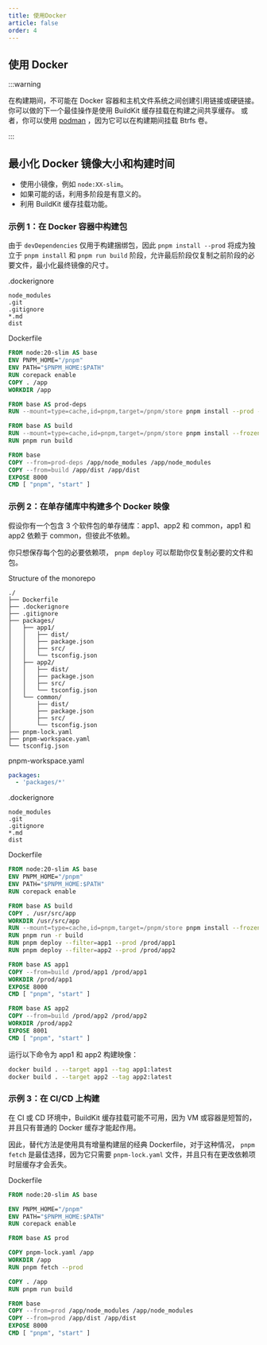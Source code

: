 ```yaml
---
title: 使用Docker
article: false
order: 4
---
```


## 使用 Docker

:::warning

在构建期间，不可能在 Docker 容器和主机文件系统之间创建引用链接或硬链接。 你可以做的下一个最佳操作是使用 BuildKit 缓存挂载在构建之间共享缓存。 或者，你可以使用 [podman](https://pnpm.io/zh/podman) ，因为它可以在构建期间挂载 Btrfs 卷。

:::

## 最小化 Docker 镜像大小和构建时间

- 使用小镜像，例如 `node:XX-slim`。
- 如果可能的话，利用多阶段是有意义的。
- 利用 BuildKit 缓存挂载功能。

### 示例 1：在 Docker 容器中构建包

由于 `devDependencies` 仅用于构建捆绑包，因此 `pnpm install --prod` 将成为独立于 `pnpm install` 和 `pnpm run build` 阶段，允许最后阶段仅复制之前阶段的必要文件，最小化最终镜像的尺寸。

.dockerignore

```text
node_modules
.git
.gitignore
*.md
dist
```

Dockerfile

```dockerfile
FROM node:20-slim AS base
ENV PNPM_HOME="/pnpm"
ENV PATH="$PNPM_HOME:$PATH"
RUN corepack enable
COPY . /app
WORKDIR /app

FROM base AS prod-deps
RUN --mount=type=cache,id=pnpm,target=/pnpm/store pnpm install --prod --frozen-lockfile

FROM base AS build
RUN --mount=type=cache,id=pnpm,target=/pnpm/store pnpm install --frozen-lockfile
RUN pnpm run build

FROM base
COPY --from=prod-deps /app/node_modules /app/node_modules
COPY --from=build /app/dist /app/dist
EXPOSE 8000
CMD [ "pnpm", "start" ]
```

### 示例 2：在单存储库中构建多个 Docker 映像

假设你有一个包含 3 个软件包的单存储库：app1、app2 和 common，app1 和 app2 依赖于 common，但彼此不依赖。

你只想保存每个包的必要依赖项， `pnpm deploy` 可以帮助你仅复制必要的文件和包。

Structure of the monorepo

```text
./
├── Dockerfile
├── .dockerignore
├── .gitignore
├── packages/
│   ├── app1/
│   │   ├── dist/
│   │   ├── package.json
│   │   ├── src/
│   │   └── tsconfig.json
│   ├── app2/
│   │   ├── dist/
│   │   ├── package.json
│   │   ├── src/
│   │   └── tsconfig.json
│   └── common/
│       ├── dist/
│       ├── package.json
│       ├── src/
│       └── tsconfig.json
├── pnpm-lock.yaml
├── pnpm-workspace.yaml
└── tsconfig.json
```

pnpm-workspace.yaml

```yaml
packages:
  - 'packages/*'
```

.dockerignore

```text
node_modules
.git
.gitignore
*.md
dist
```

Dockerfile

```dockerfile
FROM node:20-slim AS base
ENV PNPM_HOME="/pnpm"
ENV PATH="$PNPM_HOME:$PATH"
RUN corepack enable

FROM base AS build
COPY . /usr/src/app
WORKDIR /usr/src/app
RUN --mount=type=cache,id=pnpm,target=/pnpm/store pnpm install --frozen-lockfile
RUN pnpm run -r build
RUN pnpm deploy --filter=app1 --prod /prod/app1
RUN pnpm deploy --filter=app2 --prod /prod/app2

FROM base AS app1
COPY --from=build /prod/app1 /prod/app1
WORKDIR /prod/app1
EXPOSE 8000
CMD [ "pnpm", "start" ]

FROM base AS app2
COPY --from=build /prod/app2 /prod/app2
WORKDIR /prod/app2
EXPOSE 8001
CMD [ "pnpm", "start" ]
```

运行以下命令为 app1 和 app2 构建映像：

```sh
docker build . --target app1 --tag app1:latest
docker build . --target app2 --tag app2:latest
```

### 示例 3：在 CI/CD 上构建

在 CI 或 CD 环境中，BuildKit 缓存挂载可能不可用，因为 VM 或容器是短暂的，并且只有普通的 Docker 缓存才能起作用。

因此，替代方法是使用具有增量构建层的经典 Dockerfile，对于这种情况， `pnpm fetch` 是最佳选择，因为它只需要 `pnpm-lock.yaml` 文件，并且只有在更改依赖项时层缓存才会丢失。

Dockerfile

```dockerfile
FROM node:20-slim AS base

ENV PNPM_HOME="/pnpm"
ENV PATH="$PNPM_HOME:$PATH"
RUN corepack enable

FROM base AS prod

COPY pnpm-lock.yaml /app
WORKDIR /app
RUN pnpm fetch --prod

COPY . /app
RUN pnpm run build

FROM base
COPY --from=prod /app/node_modules /app/node_modules
COPY --from=prod /app/dist /app/dist
EXPOSE 8000
CMD [ "pnpm", "start" ]
```
